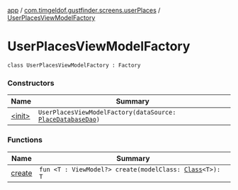[app](../../index.md) / [com.timgeldof.gustfinder.screens.userPlaces](../index.md) / [UserPlacesViewModelFactory](./index.md)

# UserPlacesViewModelFactory

`class UserPlacesViewModelFactory : Factory`

### Constructors

| Name | Summary |
|---|---|
| [&lt;init&gt;](-init-.md) | `UserPlacesViewModelFactory(dataSource: `[`PlaceDatabaseDao`](../../com.timgeldof.gustfinder.database/-place-database-dao/index.md)`)` |

### Functions

| Name | Summary |
|---|---|
| [create](create.md) | `fun <T : ViewModel?> create(modelClass: `[`Class`](https://docs.oracle.com/javase/6/docs/api/java/lang/Class.html)`<T>): T` |
